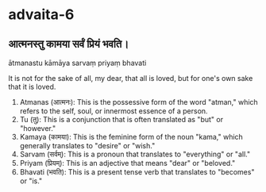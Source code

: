 # advaita-6

## आत्मनस्तु कामया सर्वं प्रियं भवति।

ātmanastu kāmāya sarvaṃ priyaṃ bhavati



It is not for the sake of all, my dear, that all is loved, but for one's own sake that it is loved.

1. Atmanas (आत्मनः): This is the possessive form of the word "atman," which refers to the self, soul, or innermost essence of a person.
2. Tu (तु): This is a conjunction that is often translated as "but" or "however."
3. Kamaya (कामया): This is the feminine form of the noun "kama," which generally translates to "desire" or "wish."
4. Sarvam (सर्वम्): This is a pronoun that translates to "everything" or "all."
5. Priyam (प्रियम्): This is an adjective that means "dear" or "beloved."
6. Bhavati (भवति): This is a present tense verb that translates to "becomes" or "is."
